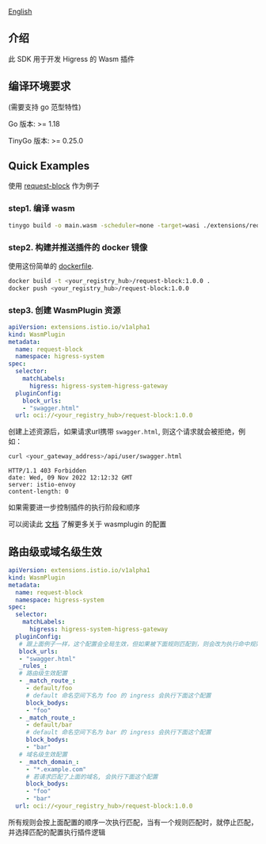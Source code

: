 [English](./README_EN.md)

## 介绍

此 SDK 用于开发 Higress 的 Wasm 插件

## 编译环境要求

(需要支持 go 范型特性)

Go 版本: >= 1.18

TinyGo 版本: >= 0.25.0

## Quick Examples

使用 [request-block](extensions/request-block) 作为例子

### step1. 编译 wasm

```bash
tinygo build -o main.wasm -scheduler=none -target=wasi ./extensions/request-block/main.go
```

### step2. 构建并推送插件的 docker 镜像

使用这份简单的 [dockerfile](./Dockerfile).

```bash
docker build -t <your_registry_hub>/request-block:1.0.0 .
docker push <your_registry_hub>/request-block:1.0.0
```

### step3. 创建 WasmPlugin 资源

```yaml
apiVersion: extensions.istio.io/v1alpha1
kind: WasmPlugin
metadata:
  name: request-block
  namespace: higress-system
spec:
  selector:
    matchLabels:
      higress: higress-system-higress-gateway
  pluginConfig:
    block_urls:
    - "swagger.html"
  url: oci://<your_registry_hub>/request-block:1.0.0
```

创建上述资源后，如果请求url携带 `swagger.html`, 则这个请求就会被拒绝，例如：

```bash
curl <your_gateway_address>/api/user/swagger.html
```

```text
HTTP/1.1 403 Forbidden
date: Wed, 09 Nov 2022 12:12:32 GMT
server: istio-envoy
content-length: 0
```

如果需要进一步控制插件的执行阶段和顺序

可以阅读此 [文档](https://istio.io/latest/docs/reference/config/proxy_extensions/wasm-plugin/) 了解更多关于 wasmplugin 的配置


## 路由级或域名级生效

```yaml
apiVersion: extensions.istio.io/v1alpha1
kind: WasmPlugin
metadata:
  name: request-block
  namespace: higress-system
spec:
  selector:
    matchLabels:
      higress: higress-system-higress-gateway 
  pluginConfig:
   # 跟上面例子一样，这个配置会全局生效，但如果被下面规则匹配到，则会改为执行命中规则的配置
   block_urls:
   - "swagger.html"
   _rules_:
   # 路由级生效配置
   - _match_route_:
     - default/foo
     # default 命名空间下名为 foo 的 ingress 会执行下面这个配置
     block_bodys:
     - "foo"
   - _match_route_:
     - default/bar
     # default 命名空间下名为 bar 的 ingress 会执行下面这个配置
     block_bodys:
     - "bar"
   # 域名级生效配置
   - _match_domain_:
     - "*.example.com"
     # 若请求匹配了上面的域名, 会执行下面这个配置
     block_bodys:
     - "foo"
     - "bar"
  url: oci://<your_registry_hub>/request-block:1.0.0
```

所有规则会按上面配置的顺序一次执行匹配，当有一个规则匹配时，就停止匹配，并选择匹配的配置执行插件逻辑

